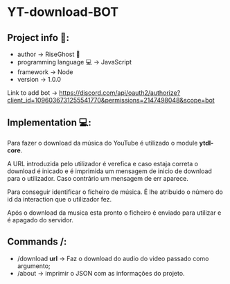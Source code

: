# YT-download-BOT
## Project info 📝:
- author -> RiseGhost 👻
- programming language 💻 -> JavaScript
- framework -> Node
- version -> 1.0.0

Link to add bot -> https://discord.com/api/oauth2/authorize?client_id=1096036731255541770&permissions=2147498048&scope=bot

## Implementation 💻:

Para fazer o download da música do YouTube é utilizado o module __ytdl-core__.

A URL introduzida pelo utilizador é verefica e caso estaja correta o download é inicado e é imprimida um mensagem de inicio de download para o utilizador. Caso contrário um mensagem de err aparece.

Para conseguir identificar o ficheiro de música. É lhe atribuido o número do id da interaction que o utilizador fez.

Após o download da musica esta pronto o ficheiro é enviado para utilizar e é apagado do servidor.

## Commands /:

- /download __url__ -> Faz o download do audio do video passado como argumento;
- /about -> imprimir o JSON com as informações do projeto.
